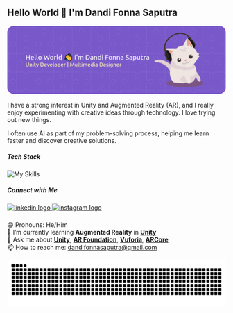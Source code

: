 ## Hello World 👋 I'm Dandi Fonna Saputra

![dandi fonna saputra](img/github-header-banner.png)


<!--
**dandiFsaputra/dandiFsaputra** is a ✨ _special_ ✨ repository because its `README.md` (this file) appears on your GitHub profile.

Here are some ideas to get you started:

- 🔭 I’m currently working on ...
- 🌱 I’m currently learning ...
- 👯 I’m looking to collaborate on ...
- 🤔 I’m looking for help with ...
- 💬 Ask me about ...
- 📫 How to reach me: ...
- 😄 Pronouns: ...
- ⚡ Fun fact: ...
-->

I have a strong interest in Unity and Augmented Reality (AR), and I really enjoy experimenting with creative ideas through technology. I love trying out new things.

I often use AI as part of my problem-solving process, helping me learn faster and discover creative solutions.
##### Tech Stack
![My Skills](https://skillicons.dev/icons?i=unity,cs,figma,theme=light)

##### Connect with Me
<div align="left">
  <a href="https://www.linkedin.com/in/dandifonnasaputra/" target="_blank">
    <img src="https://raw.githubusercontent.com/maurodesouza/profile-readme-generator/master/src/assets/icons/social/linkedin/default.svg" width="58" height="40" alt="linkedin logo"  />
  </a>
  <a href="https://www.instagram.com/___dandisaputra/" target="_blank">
    <img src="https://raw.githubusercontent.com/maurodesouza/profile-readme-generator/master/src/assets/icons/social/instagram/default.svg" width="58" height="40" alt="instagram logo"  />
  </a>
</div>

###

😄 Pronouns: He/Him <br>
🌱 I’m currently learning **Augmented Reality** in [**Unity**](https://unity.com/) <br>
💬 Ask me about [**Unity**](https://unity.com/), [**AR Foundation**](https://docs.unity3d.com/Packages/com.unity.xr.arfoundation@6.3/manual/index.html), [**Vuforia**](https://www.bing.com/ck/a?!&&p=ec20e3bec36902c36bff194e4cafe1e751cae6fd9a636e9ceb82a24b64d4a498JmltdHM9MTc1NzcyMTYwMA&ptn=3&ver=2&hsh=4&fclid=0d2288ed-acc3-6c8a-0d22-9ed3ad866d2e&psq=vuforia&u=a1aHR0cHM6Ly9kZXZlbG9wZXIudnVmb3JpYS5jb20vaG9tZQ), [**ARCore**](https://developers.google.com/ar) <br>
📫 How to reach me: dandifonnasaputra@gmail.com <br>

<img src="https://raw.githubusercontent.com/dandiFsaputra/dandiFsaputra/output/snake.svg" alt="Snake animation" />
